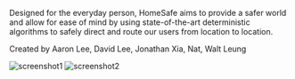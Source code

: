 Designed for the everyday person, HomeSafe aims to provide a safer world and allow for ease of mind by using state-of-the-art deterministic algorithms to safely direct and route our users from location to location.

Created by Aaron Lee, David Lee, Jonathan Xia, Nat, Walt Leung

![screenshot1](https://cloud.githubusercontent.com/assets/21090459/20254644/40c3a4ca-a9eb-11e6-84f4-0bd3709a5b8a.png) ![screenshot2](https://cloud.githubusercontent.com/assets/21090459/20254645/40dc2afe-a9eb-11e6-91e7-1a1b3bfd7b43.png)
